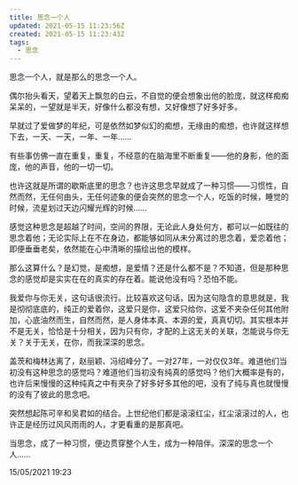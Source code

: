 ```yaml
---
title: 思念一个人
updated: 2021-05-15 11:23:56Z
created: 2021-05-15 11:23:43Z
tags:
  - 思念
---
```


思念一个人，就是那么的思念一个人。

偶尔抬头看天，望着天上飘忽的白云，不自觉的便会想象出他的脸庞，就这样痴痴呆呆的，一望就是半天，好像什么都没有想，又好像想了好多好多。

早就过了爱做梦的年纪，可是依然如梦似幻的痴想，无缘由的痴想，也许就这样想下去，一天、一天，一年、一年……

有些事仿佛一直在重复，重复，不经意的在脑海里不断重复——他的身影，他的面庞，他的声音，他的一切一切。

也许这就是所谓的歇斯底里的思念？也许这思念早就成了一种习惯——习惯性，自然而然，无任何由头，无任何迹象的便会突然的思念一个人，吃饭的时候，睡觉的时候，流星划过天边闪耀光辉的时候……

感觉这种思念是超越了时间，空间的界限，无论此人身处何方，都可以一如既往的思念着他；无论实际上在不在身边，都能够如同从未分离过的思念着，爱恋着他；即便垂垂老矣，依然能在心中清晰的描绘出他的模样。

那么这算什么？是幻觉，是痴想，是爱情？还是什么都不是？不知道，但是那种思念的感觉却是实实在在的真实的存在着。能说他没有吗？恐怕不能。

我爱你与你无关，这句话很流行。比较喜欢这句话，因为这句隐含的意思就是，我是彻彻底底的，纯正的爱着你，这爱只是你，这爱只给你，这爱不夹杂任何其他附加，心底油然而生，自然而然，是人身体本真、本源的爱，真真切切。其实根本并不是无关，恰恰是十分相关，因为只有你，才配的上这无关的关联，怎能说与你无关？关于无关，在你，而我深深的思念。

盖茨和梅林达离了，赵丽颖、冯绍峰分了。一对27年，一对仅仅3年。难道他们当初没有这种思念的感觉吗？难道他们当初没有纯真的感觉吗？他们大概率是有的，也许后来慢慢的这种纯真之中有夹杂了好多好多其他的吧，没有了纯与真也就慢慢的没有了彼此的思念吧。

突然想起陈可辛和吴君如的结合。上世纪他们都是滚滚红尘，红尘滚滚过的人，也许正是经历过风风雨雨的人，才更看重的是那真吧。

当思念，成了一种习惯，便边贯穿整个人生，成为一种陪伴。深深的思念一个人……

15/05/2021 19:23





